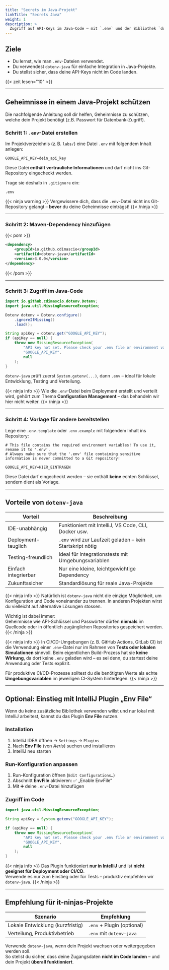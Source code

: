 ```yaml
---
title: "Secrets im Java-Projekt"
linkTitle: "Secrets Java"
weight: 1
description: >
  Zugriff auf API-Keys im Java-Code – mit `.env` und der Bibliothek `dotenv-java`
---
```


## Ziele

- Du lernst, wie man `.env`-Dateien verwendet.
- Du verwendest `dotenv-java` für einfache Integration in Java-Projekte.
- Du stellst sicher, dass deine API-Keys nicht im Code landen.

{{< zeit lesen="10" >}}

---

## Geheimnisse in einem Java-Projekt schützen

Die nachfolgende Anleitung soll dir helfen, Geheimnisse zu schützen, welche dein Projekt benötigt (z.B. Passwort für
Datenbank-Zugriff).

### Schritt 1: `.env`-Datei erstellen

Im Projektverzeichnis (z. B. `labs/`) eine Datei `.env` mit folgendem Inhalt anlegen:

```env
GOOGLE_API_KEY=dein_api_key
```

Diese Datei **enthält vertrauliche Informationen** und darf nicht ins Git-Repository eingecheckt werden.

Trage sie deshalb in `.gitignore` ein:

```
.env
```

{{< ninja warning >}}
Vergewissere dich, dass die `.env`-Datei nicht ins Git-Repository gelangt – **bevor** du deine Geheimnisse einträgst!
{{< /ninja >}}

---

### Schritt 2: Maven-Dependency hinzufügen

{{< pom >}}

```xml
<dependency>
    <groupId>io.github.cdimascio</groupId>
    <artifactId>dotenv-java</artifactId>
    <version>3.0.0</version>
</dependency>
```

{{< /pom >}}

---

### Schritt 3: Zugriff im Java-Code

```java
import io.github.cdimascio.dotenv.Dotenv;
import java.util.MissingResourceException;

Dotenv dotenv = Dotenv.configure()
    .ignoreIfMissing()
    .load();

String apiKey = dotenv.get("GOOGLE_API_KEY");
if (apiKey == null) {
    throw new MissingResourceException(
        "API key not set. Please check your .env file or environment variables.",
        "GOOGLE_API_KEY",
        null
    );
}
```

`dotenv-java` prüft zuerst `System.getenv(...)`, dann `.env` – ideal für lokale Entwicklung, Testing und Verteilung.

{{< ninja info >}}
Wie die `.env`-Datei beim Deployment erstellt und verteilt wird, gehört zum Thema **Configuration Management** – das behandeln wir hier nicht weiter.
{{< /ninja >}}

---

### Schritt 4: Vorlage für andere bereitstellen

Lege eine `.env.template` oder `.env.example` mit folgendem Inhalt ins Repository:

```env
# This file contains the required environment variables! To use it, rename it to '.env'.
# Always make sure that the '.env' file containing sensitive information is never committed to a Git repository!

GOOGLE_API_KEY=HIER_EINTRAGEN
```

Diese Datei darf eingecheckt werden – sie enthält **keine** echten Schlüssel, sondern dient als Vorlage.

---

## Vorteile von `dotenv-java`

| Vorteil              | Beschreibung                                              |
| -------------------- | --------------------------------------------------------- |
| IDE-unabhängig       | Funktioniert mit IntelliJ, VS Code, CLI, Docker usw.      |
| Deployment-tauglich  | `.env` wird zur Laufzeit geladen – kein Startskript nötig |
| Testing-freundlich   | Ideal für Integrationstests mit Umgebungsvariablen        |
| Einfach integrierbar | Nur eine kleine, leichtgewichtige Dependency              |
| Zukunftssicher       | Standardlösung für reale Java-Projekte                    |

{{< ninja info >}}
Natürlich ist `dotenv-java` nicht die einzige Möglichkeit, um Konfiguration und Code voneinander zu trennen. In anderen
Projekten wirst du vielleicht auf alternative Lösungen stossen.

Wichtig ist dabei immer:  
Geheimnisse wie API-Schlüssel und Passwörter dürfen **niemals** im Quellcode oder in öffentlich zugänglichen Repositories gespeichert werden.
{{< /ninja >}}

{{< ninja info >}}
In CI/CD-Umgebungen (z. B. GitHub Actions, GitLab CI) ist die Verwendung einer `.env`-Datei nur im Rahmen von **Tests oder lokalen Simulationen** sinnvoll. Beim eigentlichen Build-Prozess hat sie **keine Wirkung**, da dort keine `.env` geladen wird – es sei denn, du startest deine Anwendung oder Tests explizit.

Für produktive CI/CD-Prozesse solltest du die benötigten Werte als echte **Umgebungsvariablen** im jeweiligen CI-System hinterlegen.
{{< /ninja >}}

---

## Optional: Einstieg mit IntelliJ Plugin „Env File“

Wenn du keine zusätzliche Bibliothek verwenden willst und nur lokal mit IntelliJ arbeitest, kannst du das Plugin **Env File** nutzen.

### Installation

1. IntelliJ IDEA öffnen → `Settings` → `Plugins`
2. Nach **Env File** (von _Aeris_) suchen und installieren
3. IntelliJ neu starten

### Run-Konfiguration anpassen

1. Run-Konfiguration öffnen (`Edit Configurations…`)
2. Abschnitt **EnvFile** aktivieren: ✅ „Enable EnvFile“
3. Mit ➕ deine `.env`-Datei hinzufügen

### Zugriff im Code

```java
import java.util.MissingResourceException;

String apiKey = System.getenv("GOOGLE_API_KEY");

if (apiKey == null) {
    throw new MissingResourceException(
        "API key not set. Please check your .env file or environment variables.",
        "GOOGLE_API_KEY",
        null
    );
}
```

{{< ninja info >}}
Das Plugin funktioniert **nur in IntelliJ** und ist **nicht geeignet für Deployment oder CI/CD**.  
Verwende es nur zum Einstieg oder für Tests – produktiv empfehlen wir `dotenv-java`.
{{< /ninja >}}

---

## Empfehlung für it-ninjas-Projekte

| Szenario                         | Empfehlung                 |
| -------------------------------- | -------------------------- |
| Lokale Entwicklung (kurzfristig) | `.env` + Plugin (optional) |
| Verteilung, Produktivbetrieb     | `.env` mit `dotenv-java`   |

Verwende `dotenv-java`, wenn dein Projekt wachsen oder weitergegeben werden soll.  
So stellst du sicher, dass deine Zugangsdaten **nicht im Code landen** – und dein Projekt **überall funktioniert**.
